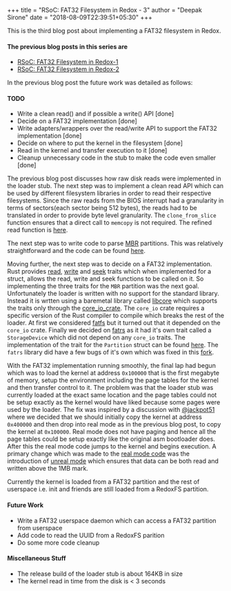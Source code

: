 +++
title = "RSoC: FAT32 Filesystem in Redox - 3"
author = "Deepak Sirone"
date = "2018-08-09T22:39:51+05:30"
+++

This is the third blog post about implementing a FAT32 filesystem in Redox.

#### The previous blog posts in this series are
* [RSoC: FAT32 Filesystem in Redox-1](https://www.redox-os.org/news/rsoc-fat32-1/)
* [RSoC: FAT32 Filesystem in Redox-2](https://www.redox-os.org/news/rsoc-fat32-2/)

In the previous blog post the future work was detailed as follows:

#### TODO
* Write a clean read() and if possible a write() API [done]
* Decide on a FAT32 implementation [done]
* Write adapters/wrappers over the read/write API to support the FAT32 implementation [done]
* Decide on where to put the kernel in the filesystem [done]
* Read in the kernel and transfer execution to it [done]
* Cleanup unnecessary code in the stub to make the code even smaller [done]

The previous blog post discusses how raw disk reads were implemented in the loader stub. The next step was to implement a clean read API which can be used by different filesystem libraries in order to read their respective filesystems. Since the raw reads from the BIOS interrupt had a granularity in terms of sectors(each sector being 512 bytes), the reads had to be translated in order to provide byte level granularity. The `clone_from_slice` function ensures that a direct call to `memcopy` is not required. The refined read function is [here](https://github.com/deepaksirone/redox-loader/blob/master/src/fs/mod.rs#L69).

The next step was to write code to parse [MBR](https://en.wikipedia.org/wiki/Master_boot_record) partitions. This was relatively straightforward and the code can be found [here](https://github.com/deepaksirone/redox-loader/blob/master/src/fs/disk.rs).

Moving further, the next step was to decide on a FAT32 implementation. Rust provides [read](https://doc.rust-lang.org/std/io/trait.Read.html), [write](https://doc.rust-lang.org/std/io/trait.Write.html) and [seek](https://doc.rust-lang.org/std/io/trait.Seek.html) traits which when implemented for a struct, allows the read, write and seek functions to be called on it. So implementing the three traits for the `MBR` partition was the next goal. Unfortunately the loader is written with no support for the standard library. Instead it is wrtten using a baremetal library called [libcore](https://doc.rust-lang.org/beta/core/) which supports the traits only through the [core_io_crate](https://github.com/jethrogb/rust-core_io). The `core_io` crate requires a specific version of the Rust compiler to compile which breaks the rest of the loader. At first we considered [fatfs](https://github.com/rafalh/rust-fatfs) but it turned out that it depended on the `core_io` crate. Finally we decided on [fatrs](https://gitlab.com/susurrus/fat-rs) as it had it's own trait called a `StorageDevice` which did not depend on any `core_io` traits. The implementation of the trait for the `Partition` struct can be found [here](https://github.com/deepaksirone/redox-loader/blob/master/src/fs/fat32/mod.rs). The `fatrs` library did have a few bugs of it's own which was fixed in this [fork](https://gitlab.com/deepaksirone/fat-rs).

With the FAT32 implementation running smoothly, the final lap had begun which was to load the kernel at address `0x100000` that is the first megabyte of memory, setup the environment including the page tables for the kernel and then transfer control to it. The problem was that the loader stub was currently loaded at the exact same location and the page tables could not be setup exactly as the kernel would have liked because some pages were used by the loader. The fix was inspired by a discussion with [@jackpot51](https://github.com/jackpot51) where we decided that we should initially copy the kernel at address `0x400000` and then drop into real mode as in the previous blog post, to copy the kernel at `0x100000`. Real mode does not have paging and hence all the page tables could be setup exactly like the original asm bootloader does. After this the real mode code jumps to the kernel and begins execution. A primary change which was made to the [real mode code](https://github.com/deepaksirone/redox-loader/blob/master/bootloader/x86_64/kernel_copy.asm) was the introduction of [unreal mode](https://wiki.osdev.org/Unreal_Mode) which ensures that data can be both read and written above the 1MB mark.   

Currently the kernel is loaded from a FAT32 partition and the rest of userspace i.e. init and friends are still loaded from a RedoxFS partition.


#### Future Work
* Write a FAT32 userspace daemon which can access a FAT32 partition from userspace
* Add code to read the UUID from a RedoxFS parition
* Do some more code cleanup

#### Miscellaneous Stuff
* The release build of the loader stub is about 164KB in size
* The kernel read in time from the disk is < 3 seconds
